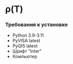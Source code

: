 # ρ(Т)

### Требования к установке
- Python 3.9-3.11
- PyVISA latest
- PyQt5 latest
- Шрифт "Inter"
- Компьютер